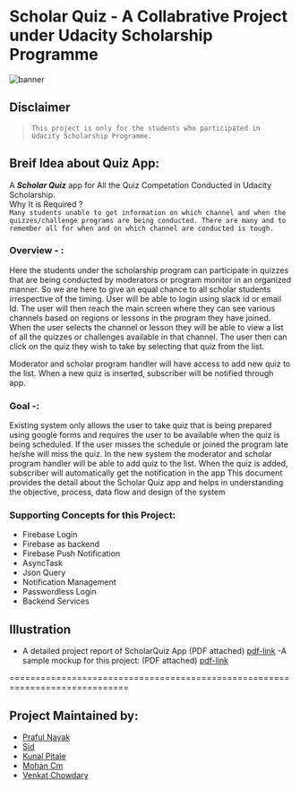 # Scholar Quiz - A Collabrative Project under Udacity Scholarship Programme
![banner](https://github.com/UdacityAndroidBasicsScholarship/scholar-quiz/blob/master/images/quiz_banner.png?raw=true)
## Disclaimer
> `This project is only for the students who participated in Udacity Scholarship Programme.`

## Breif Idea about Quiz App:
A ***Scholar Quiz*** app for All the Quiz Competation Conducted in Udacity Scholarship. 
</br>
Why It is Required ?
</br>
`Many students unable to get information on which channel and when the quizzes/challenge programs are being conducted. There are many and to remember all for when and on which channel are conducted is tough.`

### __Overview - :__
 
Here the students under the scholarship program can participate in quizzes that are being conducted by moderators or program monitor in an organized manner.
So we are here to give an equal chance to all scholar students irrespective of the timing.
User will be able to login using slack id or email Id. The user will then reach the main screen where they can see various channels based on regions or lessons in the program they have joined. When the user selects the channel or lesson they will be able to view a list of all the quizzes or challenges available in that channel. The user then can click on the quiz they wish to take by selecting that quiz from the list.

Moderator and scholar program handler will have access to add new quiz to the list. When a new quiz is inserted, subscriber will be notified through app.

### __Goal -:__
Existing system only allows the user to take quiz that is being prepared using google forms and requires the user to be available when the quiz is being scheduled. If the user misses the schedule or joined the program late he/she will miss the quiz. In the new system the moderator and scholar program handler will be able to add quiz to the list. When the quiz is added, subscriber will automatically get the notification in the app
This document provides the detail about the Scholar Quiz app and helps in understanding the objective, process, data flow and design of the system

### Supporting Concepts for this Project:
* Firebase Login
* Firebase as backend
* Firebase Push Notification
* AsyncTask
* Json Query
* Notification Management
* Passwordless Login
* Backend Services

## Illustration

 - A detailed project report of ScholarQuiz App (PDF attached)
[pdf-link](https://docs.google.com/document/d/12nLKL1UohpUhUBeCdJnxPYXSDL6gc7qk7V05Jk3-ls8/edit?usp=sharing)
-A sample mockup for this project: (PDF attached)
[pdf-link](https://github.com/UdacityAndroidBasicsScholarship/scholar-quiz/raw/master/scholarquiz_logic_and_screen.pdf)


=============================================================================
## Project Maintained by:

* [Praful Nayak](https://github.com/prafulnayak)
* [Sid](https://github.com/SidP919)
* [Kunal Pitale](https://github.com/iamkunalpitale)
* [Mohan Cm](https://github.com/mohancm)
* [Venkat Chowdary](https://github.com/indianlad)
